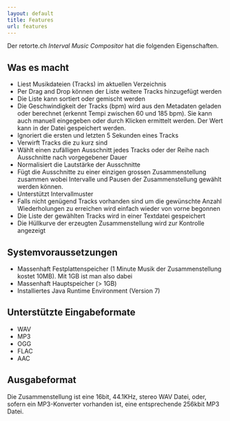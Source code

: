 ```yaml
---
layout: default
title: Features
url: features
---
```


Der retorte.ch *Interval Music Compositor* hat die folgenden Eigenschaften.

## Was es macht

* Liest Musikdateien (Tracks) im aktuellen Verzeichnis
* Per Drag and Drop können der Liste weitere Tracks hinzugefügt werden
* Die Liste kann sortiert oder gemischt werden
* Die Geschwindigkeit der Tracks (bpm) wird aus den Metadaten geladen oder berechnet (erkennt Tempi zwischen 60 und 185 bpm). Sie kann auch manuell eingegeben oder durch Klicken ermittelt werden. Der Wert kann in der Datei gespeichert werden.
* Ignoriert die ersten und letzten 5 Sekunden eines Tracks
* Verwirft Tracks die zu kurz sind
* Wählt einen zufälligen Ausschnitt jedes Tracks oder der Reihe nach Ausschnitte nach vorgegebener Dauer
* Normalisiert die Lautstärke der Ausschnitte
* Fügt die Ausschnitte zu einer einzigen grossen Zusammenstellung zusammen wobei Intervalle und Pausen der Zusammenstellung gewählt werden können.
* Unterstützt Intervallmuster
* Falls nicht genügend Tracks vorhanden sind um die gewünschte Anzahl Wiederholungen zu erreichen wird einfach wieder von vorne begonnen
* Die Liste der gewählten Tracks wird in einer Textdatei gespeichert
* Die Hüllkurve der erzeugten Zusammenstellung wird zur Kontrolle angezeigt

## Systemvoraussetzungen

* Massenhaft Festplattenspeicher (1 Minute Musik der Zusammenstellung kostet 10MB). Mit 1GB ist man also dabei
* Massenhaft Hauptspeicher (> 1GB)
* Installiertes Java Runtime Environment (Version 7)

## Unterstützte Eingabeformate

* WAV
* MP3
* OGG
* FLAC
* AAC

## Ausgabeformat
Die Zusammenstellung ist eine 16bit, 44.1KHz, stereo WAV Datei, oder, sofern ein MP3-Konverter vorhanden ist, eine entsprechende 256kbit MP3 Datei. 
